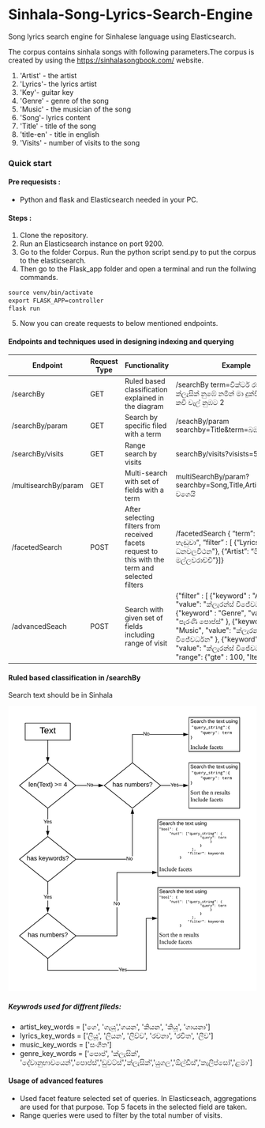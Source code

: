 # Sinhala-Song-Lyrics-Search-Engine
Song lyrics search engine for Sinhalese language using Elasticsearch. 

The corpus contains sinhala songs with following parameters.The corpus is created by using the https://sinhalasongbook.com/ website.

1. 'Artist' - the artist
2. 'Lyrics'- the lyrics artist
3. 'Key'- guitar key
4. 'Genre' - genre of the song
5. 'Music' - the musician of the song
6. 'Song'- lyrics content
7. 'Title' - title of the song
8. 'title-en' - title in english
9. 'Visits' - number of visits to the song

### Quick start
#### Pre requesists : 
- Python and flask and Elasticsearch needed in your PC.

#### Steps : 
1. Clone the repository.
2. Run an Elasticsearch instance on port 9200.
3. Go to the folder Corpus. Run the python script send.py to put the corpus to the elasticsearch.
4. Then go to the Flask_app folder and open a terminal and run the follwing commands. 
  ```
source venv/bin/activate
export FLASK_APP=controller
flask run
```
5. Now you can create requests to below mentioned endpoints.

#### Endpoints and techniques used in designing indexing and querying

| Endpoint  | Request Type | Functionality | Example |
| ------------- | ------------- | ---------- | -----------|
| /searchBy  | GET  | Ruled based classification explained in the diagram  |  /searchBy term=වික්ටර් රත්නායක ගෙ ක්ලැසික් නුඹේ නමින් මා දුක්වී ගොතනා කවි වැල් නුඹට 2 |
| /searchBy/param  | GET  | Search by specific filed with a term  |  /seachBy/param searchby=Title&term=බඹරෙකු හැඬුවා |
| /searchBy/visits  | GET  | Range search by visits  |  searchBy/visits?visists=500,1000 |
| /multisearchBy/param  | GET  | Multi-search with set of fields with a term  |  multiSearchBy/param?searchby=Song,Title,Artist&term=නුඹ වගෙයි |
| /facetedSearch  | POST  | After selecting filters from received facets request to this with the term and selected filters  |  /facetedSearch { “term”: “බඹරෙකු හැඬුවා“, “filter” : [    {“Lyrics” : "උපාලි ධනවලවිථන"}, {“Artist”: “මිල්ටන් මල්ලවරාච්චි”}]}  | 
| /advancedSeach  | POST  | Search with given set of fields including range of visit  |  {"filter" : [       {"keyword" : "Artist",      "value": "ක්ලැරන්ස් විජේවර්ධන" },     {"keyword" : "Genre",       "value": "පැරණි පොප්ස්" },     {"keyword" : "Music",       "value": "ක්ලැරන්ස් විජේවර්ධන" },     {"keyword" : "Lyrics",       "value": "ක්ලැරන්ස් විජේවර්ධන" }  ],  "range": {"gte" : 100,            "lte": 1000}} |

#### Ruled based classification in /searchBy
Search text should be in Sinhala

![alt text](https://github.com/bhanukad610/Sinhala-Song-Lyrics-Search-Engine/blob/master/Flask_app/IR%20-%20Rules.png?raw=true)

##### Keywrods used for diffrent fileds:
- artist_key_words = ['ගෙ', 'ගැයූ','ගයන', 'කියන', 'කියූ', 'ගායනා']
- lyrics_key_words = ['ලියූ', 'ලියන', 'ලිව්ව', 'රචනා', 'රචිත', 'ලීව']
- music_key_words = ['සංගීත']
- genre_key_words = ['පොප්', 'ක්ලැසික්', 'දේවානුභාවයෙන්','පොප්ස්','ඩුවට්ස්','ක්ලැසික්','යුගල','ඕල්ඩීස්','කැලිප්සෝ','ළමා']

#### Usage of advanced features
- Used facet feature selected set of queries. In Elasticseach, aggregations are used for that purpose. Top 5 facets in the selected field are taken.
- Range queries were used to filter by the total number of visits.
